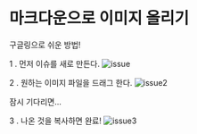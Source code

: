# 마크다운으로 이미지 올리기

구글링으로 쉬운 방법!

1 . 먼저 이슈를 새로 만든다.
![issue](https://user-images.githubusercontent.com/33515697/43197485-471d7240-9046-11e8-963a-925bd760e4bf.JPG)

2 . 원하는 이미지 파일을 드래그 한다.
![issue2](https://user-images.githubusercontent.com/33515697/43197486-474a206a-9046-11e8-8b0a-78ab1500f1aa.JPG)

잠시 기다리면...


3 . 나온 것을 복사하면 완료!
![issue3](https://user-images.githubusercontent.com/33515697/43197487-47763b0a-9046-11e8-8185-7a878aedbdbd.JPG)
